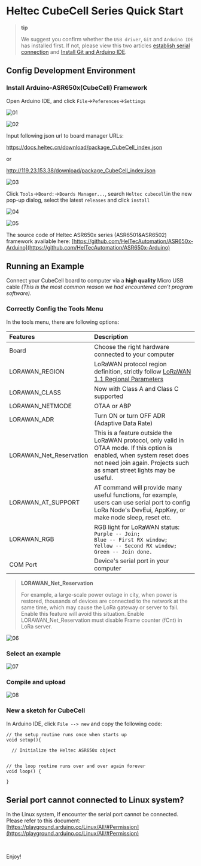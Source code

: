 # Heltec CubeCell Series Quick Start

> **tip**
>
> We suggest you confirm whether the `USB driver`, `Git` and `Arduino IDE` has installed first. If not, please view this two articles [establish serial connection](/en/user_manual/establish_serial_connection) and [Install Git and Arduino IDE](/en/user_manual/how_to_install_git_and_arduino).

## Config Development Environment

### Install Arduino-ASR650x(CubeCell) Framework

Open Arduino IDE, and click `File`->`Peferences`->`Settings`

![01](img/quick_start/01.png)

![02](img/quick_start/02.png)

Input following json url to board manager URLs:

https://docs.heltec.cn/download/package_CubeCell_index.json

or

http://119.23.153.38/download/package_CubeCell_index.json

![03](img/quick_start/03.png)

Click `Tools`->`Board:`->`Boards Manager...`, search `Heltec cubecell`in the new pop-up dialog, select the latest `releases` and  click `install`

![04](img/quick_start/04.png)

![05](img/quick_start/05.png)

The source code of Heltec ASR650x series (ASR6501&ASR6502) framework available here: [https://github.com/HelTecAutomation/ASR650x-Arduino](https://github.com/HelTecAutomation/ASR650x-Arduino)


## Running an Example

Connect your CubeCell board to computer via a **high quality** Micro USB cable *(This is the most common reason we had encountered can’t program software)*. 

### Correctly Config the Tools Menu

In the tools menu, there are following options:

| Features                | Description                                                  |
| :---------------------- | :----------------------------------------------------------- |
| Board                   | Choose the right hardware connected to your computer         |
| LORAWAN_REGION          | LoRaWAN protocol region definition, strictly follow [LoRaWAN 1.1 Regional Parameters](https://lora-alliance.org/sites/default/files/2018-04/lorawantm_regional_parameters_v1.1rb_-_final.pdf) |
| LORAWAN_CLASS           | Now with Class A and Class C supported                       |
| LORAWAN_NETMODE         | OTAA or ABP                                                  |
| LORAWAN_ADR             | Turn ON or turn OFF ADR (Adaptive Data Rate)                 |
| LORAWAN_Net_Reservation | This is a feature outside the LoRaWAN protocol, only valid in OTAA mode. If this option is enabled, when system reset does not need join again. Projects such as smart street lights may be useful. |
| LORAWAN_AT_SUPPORT      | AT command will provide many useful functions, for example, users can use serial port to config LoRa Node's DevEui, AppKey, or make node sleep, reset etc. |
| LORAWAN_RGB             | RGB light for LoRaWAN status:<br />`Purple -- Join;`<br />`Blue -- First RX window;`<br />`Yellow -- Second RX window;`<br />`Green -- Join done.` |
| COM Port                | Device's serial port in your computer                        |

> **LORAWAN_Net_Reservation**
>
> For example, a large-scale power outage in city, when power is restored, thousands of devices are connected to the network at the same time, which may cause the LoRa gateway or server to fail. Enable this feature will avoid this situation. Enable LORAWAN_Net_Reservation must disable Frame counter (fCnt) in LoRa server.

![06](img/quick_start/06.png)

### Select an example

![07](img/quick_start/07.png)

### Compile and upload

![08](img/quick_start/08.png)



### New a sketch for CubeCell

In Arduino IDE, click `File --> new` and copy the following code:

```arduino
// the setup routine runs once when starts up
void setup(){

  // Initialize the Heltec ASR650x object


// the loop routine runs over and over again forever
void loop() {

}
```


## Serial port cannot connected to Linux system?
In the Linux system, If encounter the serial port cannot be connected. Please refer to this document:
[https://playground.arduino.cc/Linux/All/#Permission](https://playground.arduino.cc/Linux/All/#Permission)

&nbsp;

Enjoy!

